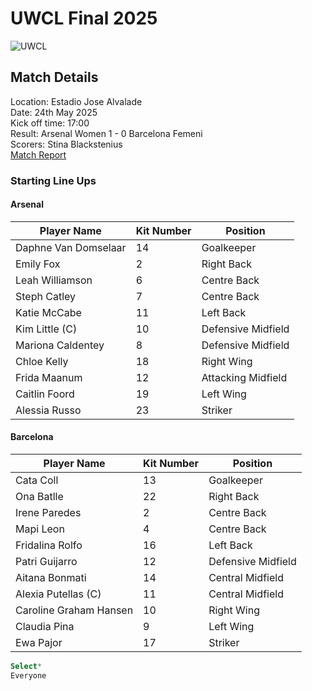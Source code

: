 # UWCL Final 2025
![UWCL](https://github.com/user-attachments/assets/708dc733-01dc-4b8e-87ae-dead1f801354)

## Match Details
Location: Estadio Jose Alvalade <br> Date: 24th May 2025 <br> Kick off time: 17:00  <br> Result: Arsenal Women 1 - 0 Barcelona Femeni <br> Scorers: Stina Blackstenius
<br>
[Match Report](https://www.arsenal.com/news/reporter-diary-covering-uwcl-final-win)

### Starting Line Ups 

#### Arsenal

|Player Name         |Kit Number|Position          |
|--------------------|----------|------------------|
|Daphne Van Domselaar|14        |Goalkeeper        |
|Emily Fox           |2         |Right Back        |
|Leah Williamson     |6         |Centre Back       |
|Steph Catley        |7         |Centre Back       | 
|Katie McCabe        |11        |Left Back         |
|Kim Little (C)      |10        |Defensive Midfield|
|Mariona Caldentey   |8         |Defensive Midfield|
|Chloe Kelly         |18        |Right Wing        |
|Frida Maanum        |12        |Attacking Midfield|
|Caitlin Foord       |19        |Left Wing         |
|Alessia Russo       |23        |Striker           |

#### Barcelona

|Player Name           |Kit Number|Position          |
|----------------------|----------|------------------|
|Cata Coll             |13        |Goalkeeper        |
|Ona Batlle            |22        |Right Back        |
|Irene Paredes         |2         |Centre Back       |
|Mapi Leon             |4         |Centre Back       |
|Fridalina Rolfo       |16        |Left Back         |
|Patri Guijarro        |12        |Defensive Midfield|
|Aitana Bonmati        |14        |Central Midfield  |
|Alexia Putellas (C)   |11        |Central Midfield  |
|Caroline Graham Hansen|10        |Right Wing        |
|Claudia Pina          |9         |Left Wing         |
|Ewa Pajor             |17        |Striker           |

```sql
Select*
Everyone
```

